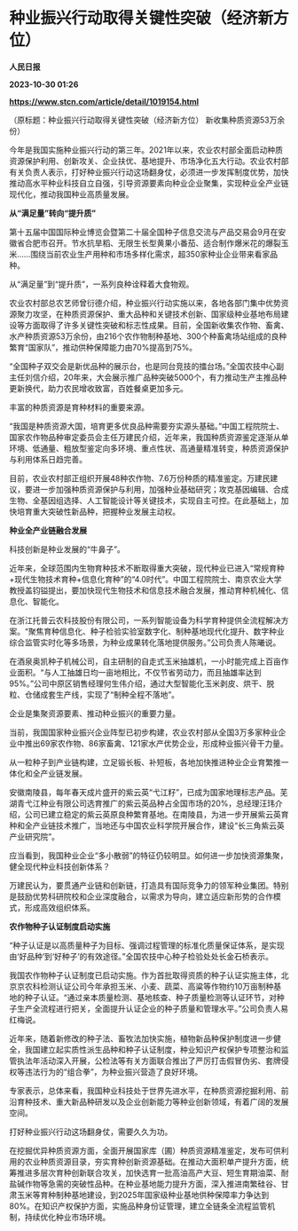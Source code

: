 # 种业振兴行动取得关键性突破（经济新方位）
**人民日报**

**2023-10-30 01:26**

**https://www.stcn.com/article/detail/1019154.html**

（原标题：种业振兴行动取得关键性突破（经济新方位） 新收集种质资源53万余份）

今年是我国实施种业振兴行动的第三年。2021年以来，农业农村部全面启动种质资源保护利用、创新攻关、企业扶优、基地提升、市场净化五大行动。农业农村部有关负责人表示，打好种业振兴行动这场翻身仗，必须进一步发挥制度优势，加快推动高水平种业科技自立自强，引导资源要素向种业企业聚集，实现种业全产业链现代化，推动我国种业高质量发展。

**从“满足量”转向“提升质”**

第十五届中国国际种业博览会暨第二十届全国种子信息交流与产品交易会9月在安徽省合肥市召开。节水抗旱稻、无限生长型黄果小番茄、适合制作爆米花的爆裂玉米……围绕当前农业生产用种和市场多样化需求，超350家种业企业带来看家品种。

从“满足量”到“提升质”，一系列良种诠释着大食物观。

农业农村部总农艺师曾衍德介绍，种业振兴行动实施以来，各地各部门集中优势资源聚力攻坚，在种质资源保护、重大品种和关键技术创新、国家级种业基地布局建设等方面取得了许多关键性突破和标志性成果。目前，全国新收集农作物、畜禽、水产种质资源53万余份，由216个农作物制种基地、300个种畜禽场站组成的良种繁育“国家队”，推动供种保障能力由70%提高到75%。

“全国种子双交会是新优品种的展示台，也是同台竞技的擂台场。”全国农技中心副主任刘信介绍，20年来，大会展示推广品种突破5000个，有力推动生产主推品种更新换代，助力农民增收致富，百姓餐桌更加多元。

丰富的种质资源是育种材料的重要来源。

“我国是种质资源大国，培育更多优良品种需要夯实源头基础。”中国工程院院士、国家农作物品种审定委员会主任万建民介绍，近年来，我国种质资源鉴定逐渐从单环境、低通量、粗放型鉴定向多环境、重点性状、高通量精准转变，种质资源保护与利用体系日趋完善。

目前，农业农村部正组织开展48种农作物、7.6万份种质的精准鉴定。万建民建议，要进一步加强种质资源保护与利用，加强种业基础研究；攻克基因编辑、合成生物、全基因组选择、人工智能设计等关键技术，实现自主可控。在此基础上，加快培育重大突破性新品种，把握种业发展主动权。

**种业全产业链融合发展**

科技创新是种业发展的“牛鼻子”。

近年来，全球范围内生物育种技术不断取得重大突破，现代种业已进入“常规育种+现代生物技术育种+信息化育种”的“4.0时代”。中国工程院院士、南京农业大学教授盖钧镒提出，要加快现代生物技术和信息技术融合发展，推动育种机械化、信息化、智能化。

在浙江托普云农科技股份有限公司，一系列智能设备为科学育种提供全流程解决方案。“聚焦育种信息化、种子检验实验室数字化、制种基地现代化提升、数字种业综合监管实时化等多场景，为种业成果转化落地提供服务。”公司负责人陈曦说。

在酒泉奥凯种子机械公司，自主研制的自走式玉米抽雄机，一小时能完成上百亩作业面积。“与人工抽雄日均一亩地相比，不仅节省劳动力，而且抽雄率达到95%。”公司中原区销售经理何生伟介绍，通过大型智能化玉米剥皮、烘干、脱粒、仓储成套生产线，实现了“制种全程不落地”。

企业是集聚资源要素、推动种业振兴的重要力量。

当前，我国国家种业振兴企业阵型已初步构建，农业农村部从全国3万多家种业企业中推出69家农作物、86家畜禽、121家水产优势企业，形成种业振兴骨干力量。

从一粒种子到产业链构建，立足锻长板、补短板，各地加快推进种业企业育繁推一体化和全产业链发展。

安徽南陵县，每年春天成片盛开的紫云英“弋江籽”，已成为国家地理标志产品。芜湖青弋江种业有限公司选育推广的紫云英品种占全国市场的20%，总经理汪玮介绍，公司已建立稳定的紫云英原良种繁育基地。在南陵县，为进一步开展紫云英育种和全产业链技术推广，当地还与中国农业科学院开展合作，建设“长三角紫云英产业研究院”。

应当看到，我国种业企业“多小散弱”的特征仍较明显。如何进一步加快资源集聚，健全现代种业科技创新体系？

万建民认为，要贯通产业链和创新链，打造具有国际竞争力的领军种业集团。特别是鼓励优势科研院校和企业深度融合，以需求为导向，建立适应新形势的合作模式，形成高效组织体系。

**农作物种子认证制度启动实施**

“种子认证是以高质量种子为目标、强调过程管理的标准化质量保证体系，是实现由‘好品种’到‘好种子’的有效途径。”全国农技中心种子检验处处长金石桥表示。

我国农作物种子认证制度已启动实施。作为首批取得资质的种子认证实施主体，北京京农科检测认证公司今年承担玉米、小麦、蔬菜、高粱等作物约10万亩制种基地的种子认证。“通过亲本质量检测、基地核查、种子质量检测等认证环节，对种子生产全流程进行把关，全面提升认证企业的种子质量和管理水平。”公司负责人易红梅说。

近年来，随着新修改的种子法、畜牧法加快实施，植物新品种保护制度进一步健全，我国建立起实质性派生品种和种子认证制度，种业知识产权保护专项整治和监管执法年活动深入开展，公检法等有关方面联合推出了严厉打击假冒伪劣、套牌侵权等违法行为的“组合拳”，为种业振兴营造了良好环境。

专家表示，总体来看，我国种业科技处于世界先进水平，在种质资源挖掘利用、前沿育种技术、重大新品种研发以及企业创新能力等种业创新领域，有着广阔的发展空间。

打好种业振兴行动这场翻身仗，需要久久为功。

在挖掘优异种质资源方面，全面开展国家库（圃）种质资源精准鉴定，发布可供利用的农业种质资源目录，夯实育种创新资源基础。在推动大面积单产提升方面，统筹推进多层次育种创新联合攻关，加快选育一批高油高产大豆、短生育期油菜、耐盐碱作物等急需的突破性品种。在种业基地能力提升方面，深入推进南繁硅谷、甘肃玉米等育种制种基地建设，到2025年国家级种业基地供种保障率力争达到80%。在知识产权保护方面，实施品种身份证管理，建立全链条全流程监管机制，持续优化种业市场环境。